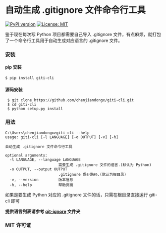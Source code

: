 # 自动生成 .gitignore 文件命令行工具

[![PyPI version](https://badge.fury.io/py/giti-cli.svg)](https://badge.fury.io/py/giti-cli) [![License: MIT](https://img.shields.io/badge/License-MIT-yellow.svg)](https://opensource.org/licenses/MIT)

鉴于现在每次写 Python 项目都需要自己导入 .gitignore 文件，有点麻烦，就打包了一个命令行工具用于自动生成对应语言的 .gitignore 文件。

### 安装
#### pip 安装
```
$ pip install giti-cli
```

#### 源码安装
```
 $ git clone https://github.com/chenjiandongx/giti-cli.git
 $ cd giti-cli
 $ python setup.py install
```


### 用法
```
C:\Users\chenjiandongx>giti-cli --help
usage: giti-cli [-l LANGUAGE] [-o OUTPUT] [-v] [-h]

自动生成 .gitignore 文件命令行工具

optional arguments:
  -l LANGUAGE, --language LANGUAGE
                        需要生成 .gitignore 文件的语言.(默认为 Python)
  -o OUTPUT, --output OUTPUT
                        .gitignore 保存路径.(默认为根目录)
  -v, --version         版本信息
  -h, --help            帮助页面
```

如果是要生成 Python 对应的 .gitignore 文件的话，只需在根目录直接运行 giti-cli 即可

**提供语言列表请参考 [git-ignore](https://github.com/chenjiandongx/giti-cli/tree/master/git-ignore) 文件夹**

### MIT 许可证
